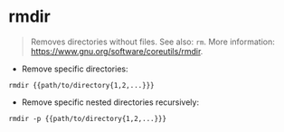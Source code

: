 # rmdir

> Removes directories without files.
> See also: `rm`.
> More information: <https://www.gnu.org/software/coreutils/rmdir>.

- Remove specific directories:

`rmdir {{path/to/directory{1,2,...}}}`

- Remove specific nested directories recursively:

`rmdir -p {{path/to/directory{1,2,...}}}`
